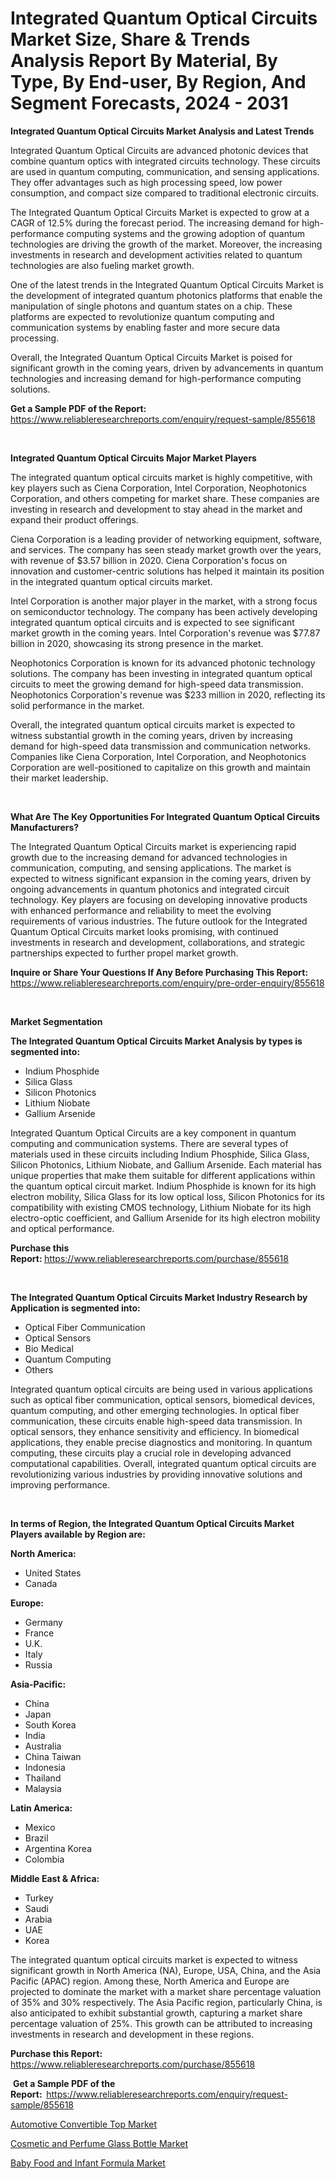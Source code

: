 <p><h1>Integrated Quantum Optical Circuits Market Size, Share & Trends Analysis Report By Material, By Type, By End-user, By Region, And Segment Forecasts, 2024 - 2031</h1></p><p><strong>Integrated Quantum Optical Circuits Market Analysis and Latest Trends</strong></p>
<p><p>Integrated Quantum Optical Circuits are advanced photonic devices that combine quantum optics with integrated circuits technology. These circuits are used in quantum computing, communication, and sensing applications. They offer advantages such as high processing speed, low power consumption, and compact size compared to traditional electronic circuits.</p><p>The Integrated Quantum Optical Circuits Market is expected to grow at a CAGR of 12.5% during the forecast period. The increasing demand for high-performance computing systems and the growing adoption of quantum technologies are driving the growth of the market. Moreover, the increasing investments in research and development activities related to quantum technologies are also fueling market growth.</p><p>One of the latest trends in the Integrated Quantum Optical Circuits Market is the development of integrated quantum photonics platforms that enable the manipulation of single photons and quantum states on a chip. These platforms are expected to revolutionize quantum computing and communication systems by enabling faster and more secure data processing.</p><p>Overall, the Integrated Quantum Optical Circuits Market is poised for significant growth in the coming years, driven by advancements in quantum technologies and increasing demand for high-performance computing solutions.</p></p>
<p><strong>Get a Sample PDF of the Report:&nbsp;</strong> <a href="https://www.reliableresearchreports.com/enquiry/request-sample/855618">https://www.reliableresearchreports.com/enquiry/request-sample/855618</a></p>
<p>&nbsp;</p>
<p><strong>Integrated Quantum Optical Circuits Major Market Players</strong></p>
<p><p>The integrated quantum optical circuits market is highly competitive, with key players such as Ciena Corporation, Intel Corporation, Neophotonics Corporation, and others competing for market share. These companies are investing in research and development to stay ahead in the market and expand their product offerings.</p><p>Ciena Corporation is a leading provider of networking equipment, software, and services. The company has seen steady market growth over the years, with revenue of $3.57 billion in 2020. Ciena Corporation's focus on innovation and customer-centric solutions has helped it maintain its position in the integrated quantum optical circuits market.</p><p>Intel Corporation is another major player in the market, with a strong focus on semiconductor technology. The company has been actively developing integrated quantum optical circuits and is expected to see significant market growth in the coming years. Intel Corporation's revenue was $77.87 billion in 2020, showcasing its strong presence in the market.</p><p>Neophotonics Corporation is known for its advanced photonic technology solutions. The company has been investing in integrated quantum optical circuits to meet the growing demand for high-speed data transmission. Neophotonics Corporation's revenue was $233 million in 2020, reflecting its solid performance in the market.</p><p>Overall, the integrated quantum optical circuits market is expected to witness substantial growth in the coming years, driven by increasing demand for high-speed data transmission and communication networks. Companies like Ciena Corporation, Intel Corporation, and Neophotonics Corporation are well-positioned to capitalize on this growth and maintain their market leadership.</p></p>
<p>&nbsp;</p>
<p><strong>What Are The Key Opportunities For Integrated Quantum Optical Circuits Manufacturers?</strong></p>
<p><p>The Integrated Quantum Optical Circuits market is experiencing rapid growth due to the increasing demand for advanced technologies in communication, computing, and sensing applications. The market is expected to witness significant expansion in the coming years, driven by ongoing advancements in quantum photonics and integrated circuit technology. Key players are focusing on developing innovative products with enhanced performance and reliability to meet the evolving requirements of various industries. The future outlook for the Integrated Quantum Optical Circuits market looks promising, with continued investments in research and development, collaborations, and strategic partnerships expected to further propel market growth.</p></p>
<p><strong>Inquire or Share Your Questions If Any Before Purchasing This Report:</strong> <a href="https://www.reliableresearchreports.com/enquiry/pre-order-enquiry/855618">https://www.reliableresearchreports.com/enquiry/pre-order-enquiry/855618</a></p>
<p>&nbsp;</p>
<p><strong>Market Segmentation</strong></p>
<p><strong>The Integrated Quantum Optical Circuits Market Analysis by types is segmented into:</strong></p>
<p><ul><li>Indium Phosphide</li><li>Silica Glass</li><li>Silicon Photonics</li><li>Lithium Niobate</li><li>Gallium Arsenide</li></ul></p>
<p><p>Integrated Quantum Optical Circuits are a key component in quantum computing and communication systems. There are several types of materials used in these circuits including Indium Phosphide, Silica Glass, Silicon Photonics, Lithium Niobate, and Gallium Arsenide. Each material has unique properties that make them suitable for different applications within the quantum optical circuit market. Indium Phosphide is known for its high electron mobility, Silica Glass for its low optical loss, Silicon Photonics for its compatibility with existing CMOS technology, Lithium Niobate for its high electro-optic coefficient, and Gallium Arsenide for its high electron mobility and optical performance.</p></p>
<p><strong>Purchase this Report:&nbsp;</strong><a href="https://www.reliableresearchreports.com/purchase/855618">https://www.reliableresearchreports.com/purchase/855618</a></p>
<p>&nbsp;</p>
<p><strong>The Integrated Quantum Optical Circuits Market Industry Research by Application is segmented into:</strong></p>
<p><ul><li>Optical Fiber Communication</li><li>Optical Sensors</li><li>Bio Medical</li><li>Quantum Computing</li><li>Others</li></ul></p>
<p><p>Integrated quantum optical circuits are being used in various applications such as optical fiber communication, optical sensors, biomedical devices, quantum computing, and other emerging technologies. In optical fiber communication, these circuits enable high-speed data transmission. In optical sensors, they enhance sensitivity and efficiency. In biomedical applications, they enable precise diagnostics and monitoring. In quantum computing, these circuits play a crucial role in developing advanced computational capabilities. Overall, integrated quantum optical circuits are revolutionizing various industries by providing innovative solutions and improving performance.</p></p>
<p>&nbsp;</p>
<p><strong>In terms of Region, the Integrated Quantum Optical Circuits Market Players available by Region are:</strong></p>
<p>
    <p> <strong> North America: </strong>
        <ul>
            <li>United States</li>
            <li>Canada</li>
        </ul>
        </p> 
    <p> <strong> Europe: </strong>
        <ul>
            <li>Germany</li>
            <li>France</li>
            <li>U.K.</li>
            <li>Italy</li>
            <li>Russia</li>
        </ul>
        </p> 
    <p> <strong> Asia-Pacific: </strong>
        <ul>
            <li>China</li>
            <li>Japan</li>
            <li>South Korea</li>
            <li>India</li>
            <li>Australia</li>
            <li>China Taiwan</li>
            <li>Indonesia</li>
            <li>Thailand</li>
            <li>Malaysia</li>
        </ul>
        </p> 
    <p> <strong> Latin America: </strong>
        <ul>
            <li>Mexico</li>
            <li>Brazil</li>
            <li>Argentina Korea</li>
            <li>Colombia</li>
        </ul>
        </p> 
    <p> <strong> Middle East & Africa: </strong>
        <ul>
            <li>Turkey</li>
            <li>Saudi</li>
            <li>Arabia</li>
            <li>UAE</li>
            <li>Korea</li>
        </ul>
    </p>
    </p>
<p><p>The integrated quantum optical circuits market is expected to witness significant growth in North America (NA), Europe, USA, China, and the Asia Pacific (APAC) region. Among these, North America and Europe are projected to dominate the market with a market share percentage valuation of 35% and 30% respectively. The Asia Pacific region, particularly China, is also anticipated to exhibit substantial growth, capturing a market share percentage valuation of 25%. This growth can be attributed to increasing investments in research and development in these regions.</p></p>
<p><strong>Purchase this Report: </strong><a href="https://www.reliableresearchreports.com/purchase/855618">https://www.reliableresearchreports.com/purchase/855618</a></p>
<p>&nbsp;<strong>Get a Sample PDF of the Report:&nbsp;&nbsp;</strong><a href="https://www.reliableresearchreports.com/enquiry/request-sample/855618">https://www.reliableresearchreports.com/enquiry/request-sample/855618</a></p>
<p><strong></strong></p>
<p><p><a href="https://www.linkedin.com/pulse/automotive-convertible-top-market-size-global-industry-overview-93uic?trackingId=PNHFRiZJfK6OR3ArcVzyfQ%3D%3D">Automotive Convertible Top Market</a></p><p><a href="https://www.linkedin.com/pulse/cosmetic-perfume-glass-bottle-market-size-2024-2031-global-af1kc?trackingId=DkRUrqq2N6aoow8nkwX5EA%3D%3D">Cosmetic and Perfume Glass Bottle Market</a></p><p><a href="https://www.linkedin.com/pulse/baby-food-infant-formula-market-size-share-amp-trends-analysis-vzitc?trackingId=12JL8irqN1gCFzEl2Rf%2F%2FQ%3D%3D">Baby Food and Infant Formula Market</a></p></p>